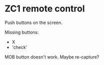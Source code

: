 # ZC1 remote control

Push buttons on the screen.

Missing buttons:
 - X
 - 'check'

MOB button doesn't work. Maybe re-capture?
